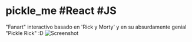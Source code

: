 # pickle_me #React #JS

"Fanart" interactivo basado en 'Rick y Morty' y en su absurdamente genial "Pickle Rick" :D 
![Screenshot](https://repository-images.githubusercontent.com/303968736/8acaec00-0e27-11eb-9d14-6116bb014c3e)
